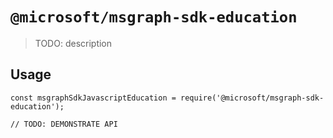 # `@microsoft/msgraph-sdk-education`

> TODO: description

## Usage

```
const msgraphSdkJavascriptEducation = require('@microsoft/msgraph-sdk-education');

// TODO: DEMONSTRATE API
```
